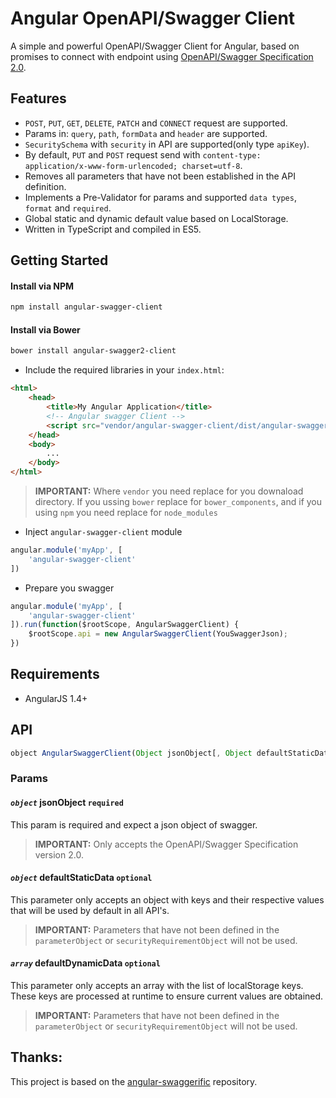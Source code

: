 # Angular OpenAPI/Swagger Client
A simple and powerful OpenAPI/Swagger Client for Angular, based on promises to connect with endpoint using [OpenAPI/Swagger Specification 2.0](http://swagger.io/).

## Features
* `POST`, `PUT`, `GET`, `DELETE`, `PATCH` and `CONNECT` request are supported.
* Params in: `query`, `path`, `formData` and `header` are supported.
* `SecuritySchema` with `security` in API are supported(only type `apiKey`).
* By default, `PUT` and `POST` request send with `content-type: application/x-www-form-urlencoded; charset=utf-8`.
* Removes all parameters that have not been established in the API definition.
* Implements a Pre-Validator for params and supported `data types`, `format` and `required`.
* Global static and dynamic default value based on LocalStorage.
* Written in TypeScript and compiled in ES5.

## Getting Started

#### Install via NPM
```bash
npm install angular-swagger-client
```
#### Install via Bower
```bash
bower install angular-swagger2-client
```

* Include the required libraries in your `index.html`:

```html
<html>
    <head>
        <title>My Angular Application</title>
        <!-- Angular swagger Client -->
        <script src="vendor/angular-swagger-client/dist/angular-swagger-client.js"></script>
    </head>
    <body>
        ...
    </body>
</html>
```
> **IMPORTANT:** Where `vendor` you need replace for you downaload directory. If you ussing `bower` replace for `bower_components`, and if you using `npm` you need replace for `node_modules`
* Inject `angular-swagger-client` module

```javascript
angular.module('myApp', [
	'angular-swagger-client'
])
```

* Prepare you swagger

```javascript
angular.module('myApp', [
	'angular-swagger-client'
]).run(function($rootScope, AngularSwaggerClient) {
	$rootScope.api = new AngularSwaggerClient(YouSwaggerJson);
})
```

## Requirements
* AngularJS 1.4+

## API

```javascript
object AngularSwaggerClient(Object jsonObject[, Object defaultStaticData[, Array defaultDynamicData]])
```

### Params

#### *`object`* jsonObject **`required`**
This param is required and expect a json object of swagger.
> **IMPORTANT:** Only accepts the OpenAPI/Swagger Specification version 2.0.

#### *`object`* defaultStaticData **`optional`**
This parameter only accepts an object with keys and their respective values that will be used by default in all API's.
> **IMPORTANT:** Parameters that have not been defined in the `parameterObject` or `securityRequirementObject` will not be used.

#### *`array`* defaultDynamicData **`optional`**
This parameter only accepts an array with the list of localStorage keys. These keys are processed at runtime to ensure current values are obtained.
> **IMPORTANT:** Parameters that have not been defined in the `parameterObject` or `securityRequirementObject` will not be used.


## Thanks:
This project is based on the [angular-swaggerific](https://github.com/TradeRev/angular-swaggerific) repository.
